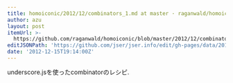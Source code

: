 ```yaml
---
title: homoiconic/2012/12/combinators_1.md at master · raganwald/homoiconic · GitHub
author: azu
layout: post
itemUrl: >-
  https://github.com/raganwald/homoiconic/blob/master/2012/12/combinators_1.md#combinator-recipes-for-working-with-objects-in-javascript-part-i
editJSONPath: 'https://github.com/jser/jser.info/edit/gh-pages/data/2012/12/index.json'
date: '2012-12-15T19:14:00Z'
---
```

underscore.jsを使ったcombinatorのレシピ.

